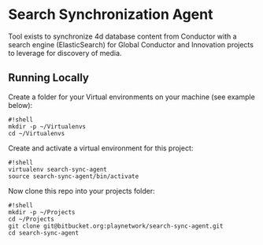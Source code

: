 # Search Synchronization Agent

Tool exists to synchronize 4d database content from Conductor with a search engine (ElasticSearch) for Global Conductor and Innovation projects to leverage for discovery of media.

## Running Locally

Create a folder for your Virtual environments on your machine (see example below):

```
#!shell
mkdir -p ~/Virtualenvs
cd ~/Virtualenvs
```

Create and activate a virtual environment for this project:

```
#!shell
virtualenv search-sync-agent
source search-sync-agent/bin/activate
```

Now clone this repo into your projects folder:

```
#!shell
mkdir -p ~/Projects
cd ~/Projects
git clone git@bitbucket.org:playnetwork/search-sync-agent.git
cd search-sync-agent
```

